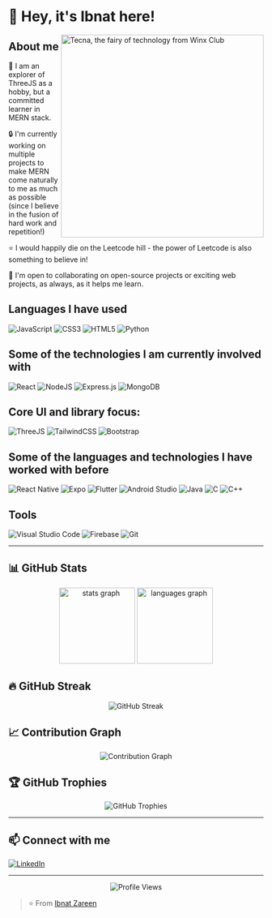 # 👋 Hey, it's Ibnat here!

<!-- Add your profile image -->
<img align="right" alt="Tecna, the fairy of technology from Winx Club" width="400" src="https://64.media.tumblr.com/b6d67015c04b0ba638e5f0a176d86854/50c22d78dc35bea0-c2/s540x810/c92a6eff1c9c00cb6121f0a4451261076634f4df.gifv">

## About me

🔭 I am an explorer of ThreeJS as a hobby, but a committed learner in MERN stack.

🔒 I'm currently working on multiple projects to make MERN come naturally to me as much as possible (since I believe in the fusion of hard work and repetition!)

⭐ I would happily die on the Leetcode hill - the power of Leetcode is also something to believe in!

🔗 I'm open to collaborating on open-source projects or exciting web projects, as always, as it helps me learn.

## Languages I have used

![JavaScript](https://img.shields.io/badge/javascript-%23323330.svg?style=for-the-badge&logo=javascript&logoColor=%23F7DF1E)
![CSS3](https://img.shields.io/badge/css3-%231572B6.svg?style=for-the-badge&logo=css3&logoColor=white)
![HTML5](https://img.shields.io/badge/html5-%23E34F26.svg?style=for-the-badge&logo=html5&logoColor=white)
![Python](https://img.shields.io/badge/python-3670A0?style=for-the-badge&logo=python&logoColor=ffdd54)

## Some of the technologies I am currently involved with

![React](https://img.shields.io/badge/react-%2320232a.svg?style=for-the-badge&logo=react&logoColor=%2361DAFB)
![NodeJS](https://img.shields.io/badge/node.js-6DA55F?style=for-the-badge&logo=node.js&logoColor=white)
![Express.js](https://img.shields.io/badge/express.js-%23404d59.svg?style=for-the-badge&logo=express&logoColor=%2361DAFB)
![MongoDB](https://img.shields.io/badge/MongoDB-%234ea94b.svg?style=for-the-badge&logo=mongodb&logoColor=white)

## Core UI and library focus:

![ThreeJS](https://img.shields.io/badge/threejs-black?style=for-the-badge&logo=three.js&logoColor=white)
![TailwindCSS](https://img.shields.io/badge/tailwindcss-%2338B2AC.svg?style=for-the-badge&logo=tailwind-css&logoColor=white)
![Bootstrap](https://img.shields.io/badge/bootstrap-%238511FA.svg?style=for-the-badge&logo=bootstrap&logoColor=white)

## Some of the languages and technologies I have worked with before

![React Native](https://img.shields.io/badge/react_native-%2320232a.svg?style=for-the-badge&logo=react&logoColor=%2361DAFB)
![Expo](https://img.shields.io/badge/expo-1C1E24?style=for-the-badge&logo=expo&logoColor=#D04A37)
![Flutter](https://img.shields.io/badge/Flutter-%2302569B.svg?style=for-the-badge&logo=Flutter&logoColor=white)
![Android Studio](https://img.shields.io/badge/Android%20Studio-3DDC84.svg?style=for-the-badge&logo=android-studio&logoColor=white)
![Java](https://img.shields.io/badge/java-%23ED8B00.svg?style=for-the-badge&logo=openjdk&logoColor=white)
![C](https://img.shields.io/badge/c-%2300599C.svg?style=for-the-badge&logo=c&logoColor=white)
![C++](https://img.shields.io/badge/c++-%2300599C.svg?style=for-the-badge&logo=c%2B%2B&logoColor=white)

## Tools

![Visual Studio Code](https://img.shields.io/badge/Visual%20Studio%20Code-0078d7.svg?style=for-the-badge&logo=visual-studio-code&logoColor=white)
![Firebase](https://img.shields.io/badge/firebase-%23039BE5.svg?style=for-the-badge&logo=firebase)
![Git](https://img.shields.io/badge/git-%23F05033.svg?style=for-the-badge&logo=git&logoColor=white)

---

## 📊 GitHub Stats

<div align="center">
  <img src="https://github-readme-stats.vercel.app/api?username=ibnatz&hide_title=false&hide_rank=false&show_icons=true&include_all_commits=true&count_private=true&disable_animations=false&theme=dracula&locale=en&hide_border=false" height="150" alt="stats graph"  />
  <img src="https://github-readme-stats.vercel.app/api/top-langs?username=ibnatz&locale=en&hide_title=false&layout=compact&card_width=320&langs_count=5&theme=dracula&hide_border=false" height="150" alt="languages graph"  />
</div>

## 🔥 GitHub Streak

<div align="center">
  <img src="https://github-readme-streak-stats.herokuapp.com/?user=ibnatz&theme=radical" alt="GitHub Streak" />
</div>

## 📈 Contribution Graph

<div align="center">
  <img src="https://github-readme-activity-graph.vercel.app/graph?username=ibnatz&theme=react-dark&hide_border=true" alt="Contribution Graph" />
</div>

## 🏆 GitHub Trophies

<div align="center">
  <img src="https://github-profile-trophy.vercel.app/?username=ibnatz&theme=radical&no-frame=false&no-bg=false&margin-w=4" alt="GitHub Trophies" />
</div>

---

## 📫 Connect with me

[![LinkedIn](https://img.shields.io/badge/LinkedIn-%230077B5.svg?style=for-the-badge&logo=linkedin&logoColor=white)](https://bd.linkedin.com/in/ibnat-zareen-8b79a7260)

---

<div align="center">
  <img src="https://profile-counter.glitch.me/ibnatz/count.svg?" alt="Profile Views" />
</div>

> ⭐ From [Ibnat Zareen](https://github.com/ibnatz)
